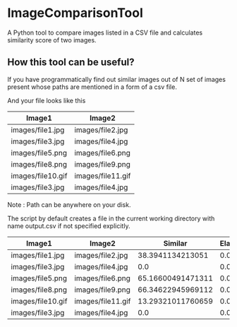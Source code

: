 # ImageComparisonTool

A Python tool to compare images listed in a CSV file and calculates similarity score of two images.

## How this tool can be useful?

If you have programmatically find out similar images out of N set of images present whose paths are mentioned in a form of a csv file.

And your file looks like this

|  Image1           | Image2            |
|-------------------|-------------------|
| images/file1.jpg  | images/file2.jpg  |
| images/file3.jpg  | images/file4.jpg  |
| images/file5.png  | images/file6.png  |
| images/file8.png  | images/file9.png  |
| images/file10.gif | images/file11.gif |
| images/file3.jpg  | images/file4.jpg  |

Note : Path can be anywhere on your disk.

The script by default creates a file in the current working directory with name output.csv if not specified explicitly.

| Image1            | Image2            | Similar           | Elapsed |
|-------------------|-------------------|-------------------|---------|
| images/file1.jpg  | images/file2.jpg  | 38.3941134213051  | 0.019   |
| images/file3.jpg  | images/file4.jpg  | 0.0               | 0.0439  |
| images/file5.png  | images/file6.png  | 65.16600491471311 | 0.0843  |
| images/file8.png  | images/file9.png  | 66.34622945969112 | 0.0731  |
| images/file10.gif | images/file11.gif | 13.29321011760659 | 0.0007  |
| images/file3.jpg  | images/file4.jpg  | 0.0               | 0.0445  |


